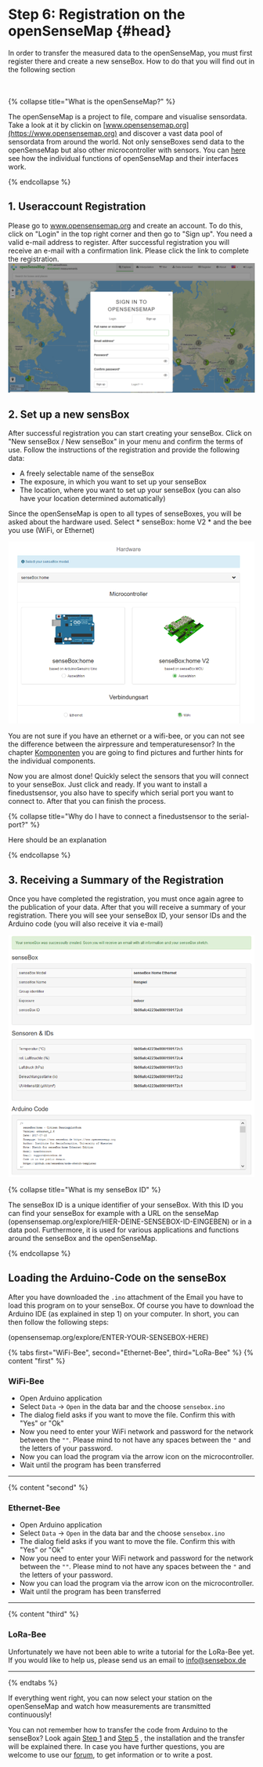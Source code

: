 # Step 6: Registration on the openSenseMap {#head}
<div class="description">In order to transfer the measured data to the openSenseMap, you must first register there and create a new senseBox. How to do that you will find out in the following section</div>

<div class="line">
    <br>
    <br>
</div>

{% collapse title="What is the openSenseMap?" %}

The openSenseMap is a project to file, compare and visualise sensordata. Take a look at it by clickin on [www.opensensemap.org](https://www.opensensemap.org) and discover a vast data pool of sensordata from around the world. Not only senseBoxes send data to the openSenseMap but also other microcontroller with sensors. You can [here](https://sensebox.github.io/books-v2/osem) see how the individual functions of openSenseMap and their interfaces work.


{% endcollapse %}

## 1. Useraccount Registration
Please go to www.opensensemap.org and create an account. To do this, click on "Login" in the top right corner and then go to "Sign up". You need a valid e-mail address to register. After successful registration you will receive an e-mail with a confirmation link. Please click the link to complete the registration.
![Account anlegen](../pictures/Sing_up.PNG)

## 2. Set up a new sensBox
After successful registration you can start creating your senseBox. Click on "New senseBox / New senseBox" in your menu and confirm the terms of use. Follow the instructions of the registration and provide the following data:

* A freely selectable name of the senseBox
* The exposure, in which you want to set up your senseBox 
* The location, where you want to set up your senseBox (you can also have your location determined automatically)

Since the openSenseMap is open to all types of senseBoxes, you will be asked about the hardware used. Select * senseBox: home V2 * and the bee you use (WiFi, or Ethernet)

![Selection of senseBox:home V2 MCU and WiFi Internetconnection](../pictures/Select_hardware.PNG)

<div class="box_info">
    <i class="fa fa-info fa-fw" aria-hidden="true" style="color: #42acf3;"></i>
  You are not sure if you have an ethernet or a wifi-bee, or you can not see the difference between the airpressure and temperaturesensor? In the chapter <a href = "../komponenten/README.md">Komponenten</a> you are going to find pictures and further hints for the individual components.
</div>

Now you are almost done! Quickly select the sensors that you will connect to your senseBox. Just click and ready. If you want to install a finedustsensor, you also have to specify which serial port you want to connect to. After that you can finish the process.

{% collapse title="Why do I have to connect a finedustsensor to the serial-port?" %}

Here should be an explanation

{% endcollapse %}

## 3. Receiving a Summary of the Registration
Once you have completed the registration, you must once again agree to the publication of your data. After that you will receive a summary of your registration. There you will see your senseBox ID, your sensor IDs and the Arduino code (you will also receive it via e-mail)  

![Summary of the registration. Here you can see the IDs to your senseBox and the sensors!](../pictures/summary.PNG)

{% collapse title="What is my senseBox ID" %}

The senseBox ID is a unique identifier of your senseBox. With this ID you can find your senseBox for example with a URL on the senseMap (opensensemap.org/explore/HIER-DEINE-SENSEBOX-ID-EINGEBEN) or in a data pool. Furthermore, it is used for various applications and functions around the senseBox and the openSenseMap.

{% endcollapse %}

## Loading the Arduino-Code on the senseBox 
After you have downloaded the ```.ino``` attachment of the Email you have to load this program on to your senseBox. Of course you have to download the Arduino IDE (as explained in step 1) on your computer. In short, you can then follow the following steps:

(opensensemap.org/explore/ENTER-YOUR-SENSEBOX-HERE)

{% tabs first="WiFi-Bee", second="Ethernet-Bee", third="LoRa-Bee" %}
{% content "first" %}

### WiFi-Bee

* Open Arduino application
* Select ``Data`` → ``Open`` in the data bar and the choose ``sensebox.ino``
* The dialog field asks if you want to move the file. Confirm this with "Yes" or "Ok"
* Now you need to enter your WiFi network and password for the network between the ``""``. Please mind to not have any spaces between the  ``"`` and the letters of your password.  
* Now you can load the program via the arrow icon on the microcontroller.
* Wait until the program has been transferred
__________

{% content "second" %}

### Ethernet-Bee

* Open Arduino application
* Select ``Data`` → ``Open`` in the data bar and the choose ``sensebox.ino``
* The dialog field asks if you want to move the file. Confirm this with "Yes" or "Ok"
* Now you need to enter your WiFi network and password for the network between the ``""``. Please mind to not have any spaces between the  ``"`` and the letters of your password.  
* Now you can load the program via the arrow icon on the microcontroller.
* Wait until the program has been transferred
___________________


{% content "third" %}

### LoRa-Bee

Unfortunately we have not been able to write a tutorial for the LoRa-Bee yet. If you would like to help us, please send us an email to info@sensebox.de
___________

{% endtabs %}

If everything went right, you can now select your station on the openSenseMap and watch how measurements are transmitted continuously!
<div class="box_info">
    <i class="fa fa-info fa-fw" aria-hidden="true" style="color: #42acf3;"></i>
  You can not remember how to transfer the code from Arduino to the senseBox? Look again <a href="../erste-schritte/software-installation.html">Step 1</a> and <a href="../erste-schritte/komponenten-testen.html">Step 5</a> , the installation and the transfer will be explained there. In case you have further questions, you are welcome to use our  <a href="https://forum.sensebox.de/">forum</a>, to get information or to write a post. </div>

